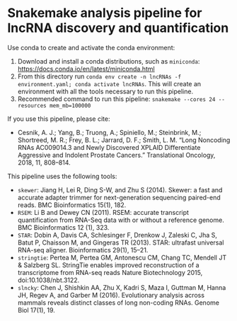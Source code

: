 # Snakemake analysis pipeline for lncRNA discovery and quantification

Use conda to create and activate the conda environment:
1. Download and install a conda distributions, such as `miniconda`: https://docs.conda.io/en/latest/miniconda.html
2. From this directory run `conda env create -n lncRNAs -f environment.yaml; conda activate lncRNAs`. This will create an environment with all the tools necessary to run this pipeline.
3. Recommended command to run this pipeline: `snakemake --cores 24 --resources mem_mb=100000`

If you use this pipeline, please cite:
* Cesnik, A. J.; Yang, B.; Truong, A.; Spiniello, M.; Steinbrink, M.; Shortreed, M. R.; Frey, B. L.; Jarrard, D. F.; Smith, L. M. “Long Noncoding RNAs AC009014.3 and Newly Discovered XPLAID Differentiate Aggressive and Indolent Prostate Cancers.” Translational Oncology, 2018, 11, 808–814.

This pipeline uses the following tools:
  * `skewer`: Jiang H, Lei R, Ding S-W, and Zhu S (2014). Skewer: a fast and accurate adapter trimmer for next-generation sequencing paired-end reads. BMC Bioinformatics 15(1), 182.
  * `RSEM`: Li B and Dewey CN (2011). RSEM: accurate transcript quantification from RNA-Seq data with or without a reference genome. BMC Bioinformatics 12 (1), 323.
  * `STAR`: Dobin A, Davis CA, Schlesinger F, Drenkow J, Zaleski C, Jha S, Batut P, Chaisson M, and Gingeras TR (2013). STAR: ultrafast universal RNA-seq aligner. Bioinformatics 29(1), 15–21.
  * `stringtie`: Pertea M, Pertea GM, Antonescu CM, Chang TC, Mendell JT & Salzberg SL. StringTie enables improved reconstruction of a transcriptome from RNA-seq reads Nature Biotechnology 2015, doi:10.1038/nbt.3122.
  * `slncky`: Chen J, Shishkin AA, Zhu X, Kadri S, Maza I, Guttman M, Hanna JH, Regev A, and Garber M (2016). Evolutionary analysis across mammals reveals distinct classes of long non-coding RNAs. Genome Biol 17(1), 19.

